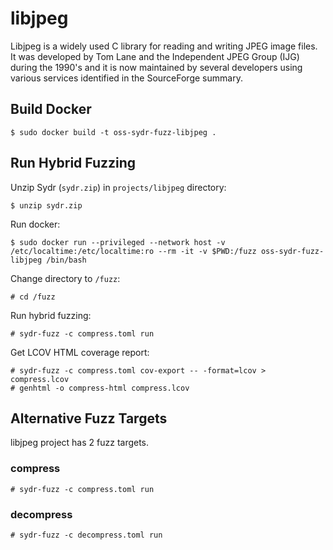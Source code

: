 # libjpeg

Libjpeg is a widely used C library for reading and writing JPEG image files. 
It was developed by Tom Lane and the Independent JPEG Group (IJG) during the 1990's 
and it is now maintained by several developers using various services 
identified in the SourceForge summary. 

## Build Docker

    $ sudo docker build -t oss-sydr-fuzz-libjpeg .

## Run Hybrid Fuzzing

Unzip Sydr (`sydr.zip`) in `projects/libjpeg` directory:

    $ unzip sydr.zip

Run docker:

    $ sudo docker run --privileged --network host -v /etc/localtime:/etc/localtime:ro --rm -it -v $PWD:/fuzz oss-sydr-fuzz-libjpeg /bin/bash

Change directory to `/fuzz`:

    # cd /fuzz

Run hybrid fuzzing:

    # sydr-fuzz -c compress.toml run

Get LCOV HTML coverage report:

    # sydr-fuzz -c compress.toml cov-export -- -format=lcov > compress.lcov
    # genhtml -o compress-html compress.lcov

## Alternative Fuzz Targets

libjpeg project has 2 fuzz targets.

### compress

    # sydr-fuzz -c compress.toml run

### decompress

    # sydr-fuzz -c decompress.toml run

